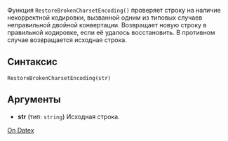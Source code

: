 Функция `RestoreBrokenCharsetEncoding()` проверяет строку на наличие некорректной кодировки, вызванной одним из типовых случаев неправильной двойной конвертации. Возвращает новую строку в правильной кодировке, если её удалось восстановить. В противном случае возвращается исходная строка.

## Синтаксис
`RestoreBrokenCharsetEncoding(str)`

## Аргументы
- **str** (тип: `string`)
	Исходная строка.

[On Datex](http://docs.datex.ru/article.htm?id=7172076235998782846)